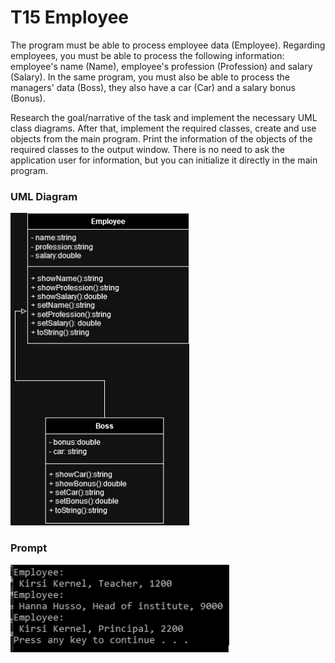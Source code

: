 # T15 Employee

The program must be able to process employee data (Employee). Regarding employees, you must be able to process the following information: employee's name (Name), employee's profession (Profession) and salary (Salary). In the same program, you must also be able to process the managers' data (Boss), they also have a car (Car) and a salary bonus (Bonus).

Research the goal/narrative of the task and implement the necessary UML class diagrams. After that, implement the required classes, create and use objects from the main program. Print the information of the objects of the required classes to the output window. There is no need to ask the application user for information, but you can initialize it directly in the main program.

### UML Diagram

<img src='./employee_boss_uml.png' height=500>

### Prompt

<img src='./prompt.png' width=350>